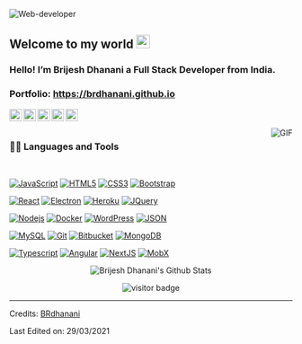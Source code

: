 

  <p><img src="https://user-images.githubusercontent.com/46484569/88458558-8c31eb80-ceac-11ea-8058-a555f9e1b660.png" alt="Web-developer"></p>
<h2 id="welcome-to-my-world">Welcome to my world <img src="https://github.com/TheDudeThatCode/TheDudeThatCode/blob/master/Assets/Earth.gif" width="24px"></h2>
<h3 id="hello-im-brijesh-dhanani-a-full-stack-developer-from-india">Hello! I’m Brijesh Dhanani a Full Stack Developer from India.</h3>
<h3 id="portfolio-httpsbrdhananigithubio">Portfolio: <a href="https://brdhanani.github.io">https://brdhanani.github.io</a></h3>
<a href="https://twitter.com/dhanani_brijesh">
  <img align="left" alt="Brijesh Dhanani | Twitter" width="22px" src="https://cdn.jsdelivr.net/npm/simple-icons@v3/icons/twitter.svg">
</a>
<a href="https://www.linkedin.com/in/brijesh-dhanani-8a2061141">
  <img align="left" alt="Brijesh Dhanani" width="22px" src="https://cdn.jsdelivr.net/npm/simple-icons@v3/icons/linkedin.svg">
</a>
<a href="https://www.facebook.com/people/Brijesh-Dhanani/100010798357963">
  <img align="left" alt="Brijesh Dhanani" width="22px" src="https://cdn.jsdelivr.net/npm/simple-icons@v3/icons/facebook.svg">
</a>
<a href="https://www.instagram.com/singer_brijesh_dhanani">
  <img align="left" alt="Brijesh Dhanani" width="22px" src="https://cdn.jsdelivr.net/npm/simple-icons@v3/icons/instagram.svg">
</a>
<a href="https://youtu.be/X_zgw9GojSc">
  <img align="left" alt="Brijesh Dhanani" width="22px" src="https://cdn.jsdelivr.net/npm/simple-icons@v3/icons/youtube.svg">
</a>
<br>
<br>
  <img align="right" alt="GIF" src="https://media.giphy.com/media/836HiJc7pgzy8iNXCn/giphy.gif">
<h3 id="-languages-and-tools">👨‍💻 Languages and Tools</h3>
<br>
<p><a href="https://github.com/BRdhanani"><img src="https://img.shields.io/badge/-JavaScript-black?style=flat&amp;logo=javascript&amp;link=https://github.com/BRdhanani" alt="JavaScript"></a>
<a href="https://github.com/BRdhanani"><img src="https://img.shields.io/badge/-HTML5-E34F26?style=flat&amp;logo=html5&amp;logoColor=white&amp;link=https://github.com/BRdhanani" alt="HTML5"></a>
<a href="https://github.com/BRdhanani"><img src="https://img.shields.io/badge/-CSS3-1572B6?style=flat&amp;logo=css3&amp;link=https://github.com/BRdhanani" alt="CSS3"></a>
<a href="https://github.com/BRdhanani"><img src="https://img.shields.io/badge/-Bootstrap-563D7C?style=flat&amp;logo=bootstrap&amp;link=https://github.com/BRdhanani" alt="Bootstrap"></a></p>
<p><a href="https://github.com/BRdhanani"><img src="https://img.shields.io/badge/-React-black?style=flat&amp;logo=react&amp;link=https://github.com/BRdhanani" alt="React"></a>
<a href="https://github.com/BRdhanani"><img src="https://img.shields.io/badge/-Electron-gray?style=flat&amp;logo=electron&amp;link=https://github.com/BRdhanani" alt="Electron"></a>
<a href="https://github.com/BRdhanani"><img src="https://img.shields.io/badge/-Heroku-gray?style=flat&amp;logo=heroku&amp;link=https://github.com/BRdhanani" alt="Heroku"></a>
<a href="https://github.com/BRdhanani"><img src="https://img.shields.io/badge/-JQuery-blue?style=flat&amp;logo=jquery&amp;link=https://github.com/BRdhanani" alt="JQuery"></a></p>
<p><a href="https://github.com/BRdhanani"><img src="https://img.shields.io/badge/-Nodejs-green?style=flat&amp;logo=Node.js&amp;link=https://github.com/BRdhanani" alt="Nodejs"></a>
<a href="https://github.com/BRdhanani"><img src="https://img.shields.io/badge/-Docker-black?style=flat&amp;logo=docker&amp;link=https://github.com/BRdhanani" alt="Docker"></a>
<a href="https://github.com/BRdhanani"><img src="https://img.shields.io/badge/-WordPress-blue?style=flat&amp;logo=wordpress&amp;link=https://github.com/BRdhanani" alt="WordPress"></a>
<a href="https://github.com/BRdhanani"><img src="https://img.shields.io/badge/-json-02569B?style=flat&amp;logo=json&amp;link=https://github.com/BRdhanani" alt="JSON"></a></p>
<p><a href="https://github.com/BRdhanani"><img src="https://img.shields.io/badge/-MySQL-black?style=flat&amp;logo=mysql&amp;link=https://github.com/BRdhanani" alt="MySQL"></a>
<a href="https://github.com/BRdhanani"><img src="https://img.shields.io/badge/-Git-black?style=flat&amp;logo=git&amp;link=https://github.com/BRdhanani" alt="Git"></a>
<a href="https://github.com/BRdhanani"><img src="https://img.shields.io/badge/-Bitbucket-blue?style=flat&amp;logo=bitbucket&amp;link=https://github.com/BRdhanani" alt="Bitbucket"></a>
<a href="https://gitlab.com/BRdhanani"><img src="https://img.shields.io/badge/-MongoDB-FCA121?style=flat&amp;logo=mongodb&amp;link=https://github.com/BRdhanani" alt="MongoDB"></a></p>
<p><a href="https://github.com/BRdhanani"><img src="https://img.shields.io/badge/-TypeScript-white?style=flat&amp;logo=typescript&amp;link=https://github.com/BRdhanani" alt="Typescript"></a>
<a href="https://github.com/BRdhanani"><img src="https://img.shields.io/badge/-Angular-red?style=flat&amp;logo=angular&amp;link=https://github.com/BRdhanani" alt="Angular"></a>
<a href="https://github.com/BRdhanani"><img src="https://img.shields.io/badge/-NextJS-black?style=flat&amp;logo=nextjs&amp;link=https://github.com/BRdhanani" alt="NextJS"></a>
<a href="https://gitlab.com/BRdhanani"><img src="https://img.shields.io/badge/-MobX-gray?style=flat&amp;logo=mobx&amp;link=https://github.com/BRdhanani" alt="MobX"></a></p>
<p align="center">
  <img align="center" src="https://github-readme-stats.vercel.app/api?username=brdhanani&amp;show_icons=true&amp;title_color=fff&amp;icon_color=79ff97&amp;text_color=efefef&amp;bg_color=24292e" alt="Brijesh Dhanani's Github Stats">
</p>
<p align="center">
  <img src="https://visitor-badge.glitch.me/badge?page_id=brdhanani.brdhanani" alt="visitor badge">
</p>
<hr>
<p>Credits: <a href="https://github.com/brdhanani">BRdhanani</a></p>
<p>Last Edited on: 29/03/2021</p>